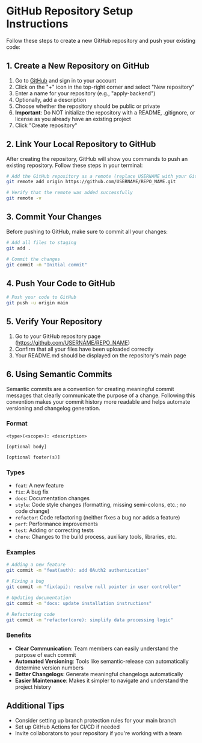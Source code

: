 # GitHub Repository Setup Instructions

Follow these steps to create a new GitHub repository and push your existing code:

## 1. Create a New Repository on GitHub

1. Go to [GitHub](https://github.com/) and sign in to your account
2. Click on the "+" icon in the top-right corner and select "New repository"
3. Enter a name for your repository (e.g., "apply-backend")
4. Optionally, add a description
5. Choose whether the repository should be public or private
6. **Important**: Do NOT initialize the repository with a README, .gitignore, or license as you already have an existing project
7. Click "Create repository"

## 2. Link Your Local Repository to GitHub

After creating the repository, GitHub will show you commands to push an existing repository. Follow these steps in your terminal:

```bash
# Add the GitHub repository as a remote (replace USERNAME with your GitHub username and REPO_NAME with your repository name)
git remote add origin https://github.com/USERNAME/REPO_NAME.git

# Verify that the remote was added successfully
git remote -v
```

## 3. Commit Your Changes

Before pushing to GitHub, make sure to commit all your changes:

```bash
# Add all files to staging
git add .

# Commit the changes
git commit -m "Initial commit"
```

## 4. Push Your Code to GitHub

```bash
# Push your code to GitHub
git push -u origin main
```

## 5. Verify Your Repository

1. Go to your GitHub repository page (https://github.com/USERNAME/REPO_NAME)
2. Confirm that all your files have been uploaded correctly
3. Your README.md should be displayed on the repository's main page

## 6. Using Semantic Commits

Semantic commits are a convention for creating meaningful commit messages that clearly communicate the purpose of a change. Following this convention makes your commit history more readable and helps automate versioning and changelog generation.

### Format

```
<type>(<scope>): <description>

[optional body]

[optional footer(s)]
```

### Types

- `feat`: A new feature
- `fix`: A bug fix
- `docs`: Documentation changes
- `style`: Code style changes (formatting, missing semi-colons, etc.; no code change)
- `refactor`: Code refactoring (neither fixes a bug nor adds a feature)
- `perf`: Performance improvements
- `test`: Adding or correcting tests
- `chore`: Changes to the build process, auxiliary tools, libraries, etc.

### Examples

```bash
# Adding a new feature
git commit -m "feat(auth): add OAuth2 authentication"

# Fixing a bug
git commit -m "fix(api): resolve null pointer in user controller"

# Updating documentation
git commit -m "docs: update installation instructions"

# Refactoring code
git commit -m "refactor(core): simplify data processing logic"
```

### Benefits

- **Clear Communication**: Team members can easily understand the purpose of each commit
- **Automated Versioning**: Tools like semantic-release can automatically determine version numbers
- **Better Changelogs**: Generate meaningful changelogs automatically
- **Easier Maintenance**: Makes it simpler to navigate and understand the project history

## Additional Tips

- Consider setting up branch protection rules for your main branch
- Set up GitHub Actions for CI/CD if needed
- Invite collaborators to your repository if you're working with a team
